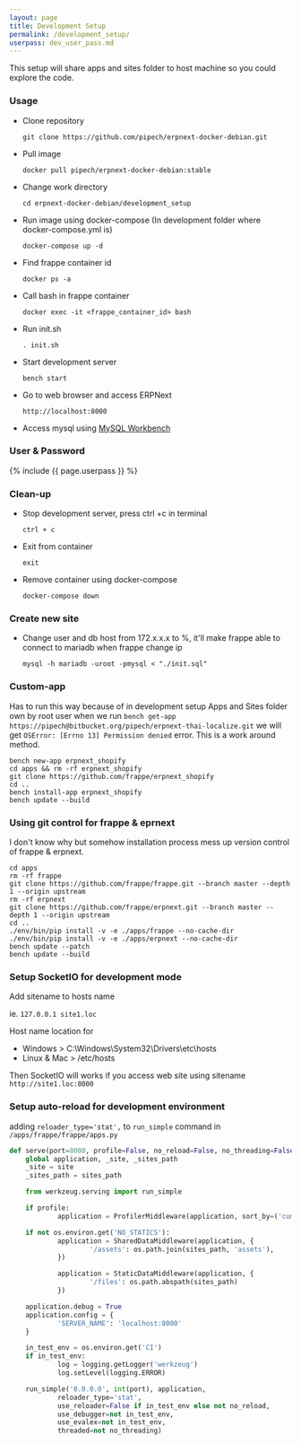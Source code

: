 ```yaml
---
layout: page
title: Development Setup
permalink: /development_setup/
userpass: dev_user_pass.md
---
```


This setup will share apps and sites folder to host machine
so you could explore the code.

### Usage

* Clone repository

    `git clone https://github.com/pipech/erpnext-docker-debian.git`

* Pull image

    `docker pull pipech/erpnext-docker-debian:stable`

* Change work directory

    `cd erpnext-docker-debian/development_setup`

* Run image using docker-compose (In development folder where docker-compose.yml is)

    `docker-compose up -d`

* Find frappe container id

    `docker ps -a`

* Call bash in frappe container

    `docker exec -it <frappe_container_id> bash`

* Run init.sh

    `. init.sh`

* Start development server

    `bench start`

* Go to web browser and access ERPNext

    `http://localhost:8000`

* Access mysql using [MySQL Workbench](https://www.mysql.com/products/workbench)

### User & Password

{% include {{ page.userpass }} %}

### Clean-up

* Stop development server, press ctrl +c in terminal

    `ctrl + c`

* Exit from container

    `exit`

* Remove container using docker-compose

    `docker-compose down`

### Create new site

* Change user and db host from 172.x.x.x to %, it'll make frappe able to connect to mariadb when frappe change ip

    `mysql -h mariadb -uroot -pmysql < "./init.sql"`

### Custom-app

Has to run this way because of in development setup Apps and Sites folder 
own by root user when we run `bench get-app https://pipech@bitbucket.org/pipech/erpnext-thai-localize.git`
we will get `OSError: [Errno 13] Permission denied` error. This is a work around method.

    bench new-app erpnext_shopify
    cd apps && rm -rf erpnext_shopify
    git clone https://github.com/frappe/erpnext_shopify
    cd ..
    bench install-app erpnext_shopify
    bench update --build

### Using git control for frappe & eprnext

I don't know why but somehow installation process mess up version control of frappe & erpnext.

    cd apps
    rm -rf frappe
    git clone https://github.com/frappe/frappe.git --branch master --depth 1 --origin upstream
    rm -rf erpnext
    git clone https://github.com/frappe/erpnext.git --branch master --depth 1 --origin upstream
    cd ..
    ./env/bin/pip install -v -e ./apps/frappe --no-cache-dir
    ./env/bin/pip install -v -e ./apps/erpnext --no-cache-dir
    bench update --patch
    bench update --build

### Setup SocketIO for development mode

Add sitename to hosts name

ie. `127.0.0.1 site1.loc`

Host name location for

* Windows > C:\Windows\System32\Drivers\etc\hosts
* Linux & Mac > /etc/hosts

Then SocketIO will works if you access web site using sitename `http://site1.loc:8000`

### Setup auto-reload for development environment

adding `reloader_type='stat',` to `run_simple` command in `/apps/frappe/frappe/apps.py`

``` python
def serve(port=8000, profile=False, no_reload=False, no_threading=False, site=None, sites_path='.'):
    global application, _site, _sites_path
    _site = site
    _sites_path = sites_path

    from werkzeug.serving import run_simple

    if profile:
            application = ProfilerMiddleware(application, sort_by=('cumtime', 'calls'))

    if not os.environ.get('NO_STATICS'):
            application = SharedDataMiddleware(application, {
                    '/assets': os.path.join(sites_path, 'assets'),
            })

            application = StaticDataMiddleware(application, {
                    '/files': os.path.abspath(sites_path)
            })

    application.debug = True
    application.config = {
            'SERVER_NAME': 'localhost:8000'
    }

    in_test_env = os.environ.get('CI')
    if in_test_env:
            log = logging.getLogger('werkzeug')
            log.setLevel(logging.ERROR)

    run_simple('0.0.0.0', int(port), application,
            reloader_type='stat',
            use_reloader=False if in_test_env else not no_reload,
            use_debugger=not in_test_env,
            use_evalex=not in_test_env,
            threaded=not no_threading)
```
